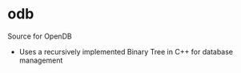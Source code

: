 # odb
Source for OpenDB
- Uses a recursively implemented Binary Tree in C++ for database management
